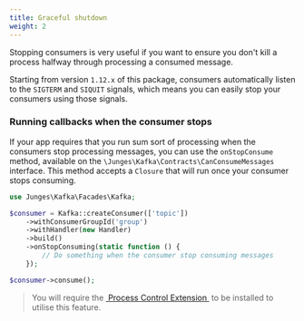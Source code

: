 ```yaml
---
title: Graceful shutdown
weight: 2
---
```


Stopping consumers is very useful if you want to ensure you don't kill a process halfway through processing a consumed message.

Starting from version `1.12.x` of this package, consumers automatically listen to the `SIGTERM` and `SIQUIT` signals, which means you can easily stop your consumers using those signals.

### Running callbacks when the consumer stops
If your app requires that you run sum sort of processing when the consumers stop processing messages, you can use the `onStopConsume` method, available on the `\Junges\Kafka\Contracts\CanConsumeMessages` interface. This method accepts a `Closure` that will run once your consumer stops consuming.

```php
use Junges\Kafka\Facades\Kafka;

$consumer = Kafka::createConsumer(['topic'])
    ->withConsumerGroupId('group')
    ->withHandler(new Handler)
    ->build()
    ->onStopConsuming(static function () {
        // Do something when the consumer stop consuming messages
    });

$consumer->consume();
```

> You will require the [&nbsp;Process Control Extension&nbsp;](https://www.php.net/manual/en/book.pcntl.php) to be installed to utilise this feature.

